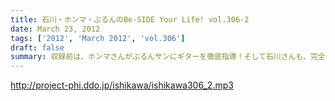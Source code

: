 ```yaml
---
title: 石川・ホンマ・ぶるんのBe-SIDE Your Life! vol.306-2
date: March 23, 2012
tags: ['2012', 'March 2012', 'vol.306']
draft: false
summary: 収録前は、ホンマさんがぶるんサンにギターを徹底指導！そして石川さんも、完全ギタリスト宣言！？バンドやろうぜ！ＮＡＭＡＥ
---
```


http://project-phi.ddo.jp/ishikawa/ishikawa306_2.mp3
